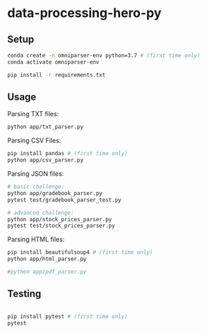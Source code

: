 # data-processing-hero-py

## Setup

```sh
conda create -n omniparser-env python=3.7 # (first time only)
conda activate omniparser-env
```

```sh
pip install -r requirements.txt
```

## Usage

Parsing TXT files:

```sh
python app/txt_parser.py
```

Parsing CSV Files:

```sh
pip install pandas # (first time only)
python app/csv_parser.py
```

Parsing JSON files:

```sh
# basic challenge:
python app/gradebook_parser.py
pytest test/gradebook_parser_test.py

# advanced challenge:
python app/stock_prices_parser.py
pytest test/stock_prices_parser.py
```

Parsing HTML files:

```sh
pip install beautifulsoup4 # (first time only)
python app/html_parser.py
```

```sh
#python app/pdf_parser.py
```

## Testing


```sh

pip install pytest # (first time only)
pytest
```

